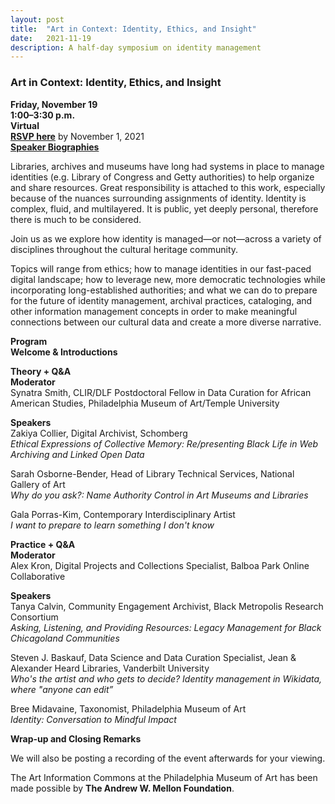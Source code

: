 ```yaml
---
layout: post 
title:  "Art in Context: Identity, Ethics, and Insight"
date:   2021-11-19
description: A half-day symposium on identity management
---
```


### Art in Context: Identity, Ethics, and Insight

<b>Friday, November 19</b><br>
<b>1:00–3:30 p.m.</b><br>
<b>Virtual</b><br>
<a href="https://docs.google.com/forms/d/e/1FAIpQLSeEry4P1ebADvHNK5lSBQ1ZDZKfeB7OekuYAvO9Rd1WZgiTkw/viewform?usp=sf_link"><b>RSVP here</b></a> by November 1, 2021<br>
<a href="/uploads/Nov 2021 Symposium Speaker Bios.pdf"><b>Speaker Biographies</b></a><br>

Libraries, archives and museums have long had systems in place to manage identities (e.g. Library of Congress and Getty authorities) to help organize and share resources. Great responsibility is attached to this work, especially because of the nuances surrounding assignments of identity. Identity is complex, fluid, and multilayered. It is public, yet deeply personal, therefore there is much to be considered. 

Join us as we explore how identity is managed—or not—across a variety of disciplines throughout the cultural heritage community.

Topics will range from ethics; how to manage identities in our fast-paced digital landscape; how to leverage new, more democratic technologies while incorporating long-established authorities; and what we can do to prepare for the future of identity management, archival practices, cataloging, and other information management concepts in order to make meaningful connections between our cultural data and create a more diverse narrative.


<b>Program</b><br>
<b>Welcome & Introductions</b><br>

<b>Theory + Q&A</b><br>
<b>Moderator</b><br>
Synatra Smith, CLIR/DLF Postdoctoral Fellow in Data Curation for African American Studies, Philadelphia Museum of Art/Temple University<br> 

<b>Speakers</b><br>
Zakiya Collier, Digital Archivist, Schomberg<br>
<i>Ethical Expressions of Collective Memory: Re/presenting Black Life in Web Archiving and Linked Open Data</i><br>

Sarah Osborne-Bender, Head of Library Technical Services, National Gallery of Art<br>
<i>Why do you ask?: Name Authority Control in Art Museums and Libraries</i><br>

Gala Porras-Kim, Contemporary Interdisciplinary Artist<br>
<i>I want to prepare to learn something I don't know</i><br>

<b>Practice + Q&A</b><br>
<b>Moderator</b><br>
Alex Kron, Digital Projects and Collections Specialist, Balboa Park Online Collaborative<br>

<b>Speakers</b><br>
Tanya Calvin, Community Engagement Archivist, Black Metropolis Research Consortium <br>
<i>Asking, Listening, and Providing Resources: Legacy Management for Black Chicagoland Communities</i><br>

Steven J. Baskauf, Data Science and Data Curation Specialist, Jean & Alexander Heard Libraries, Vanderbilt University<br>
<i>Who's the artist and who gets to decide? Identity management in Wikidata, where "anyone can edit”</i><br>

Bree Midavaine, Taxonomist, Philadelphia Museum of Art<br>
<i>Identity: Conversation to Mindful Impact</i><br>

<b>Wrap-up and Closing Remarks</b><br>


We will also be posting a recording of the event afterwards for your viewing.<br>



The Art Information Commons at the Philadelphia Museum of Art has been made possible by <b>The Andrew W. Mellon Foundation</b>.
